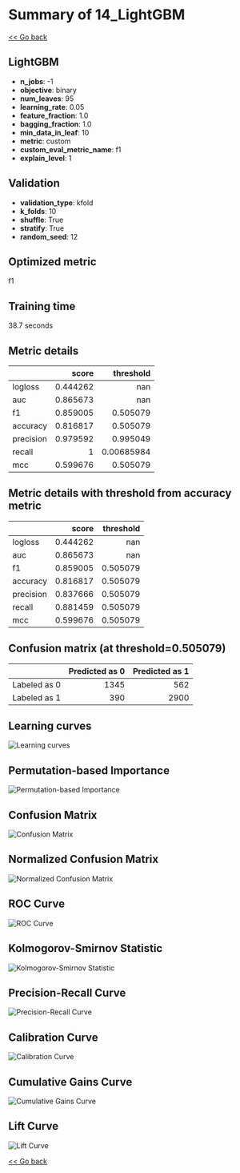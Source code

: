 # Summary of 14_LightGBM

[<< Go back](../README.md)


## LightGBM
- **n_jobs**: -1
- **objective**: binary
- **num_leaves**: 95
- **learning_rate**: 0.05
- **feature_fraction**: 1.0
- **bagging_fraction**: 1.0
- **min_data_in_leaf**: 10
- **metric**: custom
- **custom_eval_metric_name**: f1
- **explain_level**: 1

## Validation
 - **validation_type**: kfold
 - **k_folds**: 10
 - **shuffle**: True
 - **stratify**: True
 - **random_seed**: 12

## Optimized metric
f1

## Training time

38.7 seconds

## Metric details
|           |    score |    threshold |
|:----------|---------:|-------------:|
| logloss   | 0.444262 | nan          |
| auc       | 0.865673 | nan          |
| f1        | 0.859005 |   0.505079   |
| accuracy  | 0.816817 |   0.505079   |
| precision | 0.979592 |   0.995049   |
| recall    | 1        |   0.00685984 |
| mcc       | 0.599676 |   0.505079   |


## Metric details with threshold from accuracy metric
|           |    score |   threshold |
|:----------|---------:|------------:|
| logloss   | 0.444262 |  nan        |
| auc       | 0.865673 |  nan        |
| f1        | 0.859005 |    0.505079 |
| accuracy  | 0.816817 |    0.505079 |
| precision | 0.837666 |    0.505079 |
| recall    | 0.881459 |    0.505079 |
| mcc       | 0.599676 |    0.505079 |


## Confusion matrix (at threshold=0.505079)
|              |   Predicted as 0 |   Predicted as 1 |
|:-------------|-----------------:|-----------------:|
| Labeled as 0 |             1345 |              562 |
| Labeled as 1 |              390 |             2900 |

## Learning curves
![Learning curves](learning_curves.png)

## Permutation-based Importance
![Permutation-based Importance](permutation_importance.png)
## Confusion Matrix

![Confusion Matrix](confusion_matrix.png)


## Normalized Confusion Matrix

![Normalized Confusion Matrix](confusion_matrix_normalized.png)


## ROC Curve

![ROC Curve](roc_curve.png)


## Kolmogorov-Smirnov Statistic

![Kolmogorov-Smirnov Statistic](ks_statistic.png)


## Precision-Recall Curve

![Precision-Recall Curve](precision_recall_curve.png)


## Calibration Curve

![Calibration Curve](calibration_curve_curve.png)


## Cumulative Gains Curve

![Cumulative Gains Curve](cumulative_gains_curve.png)


## Lift Curve

![Lift Curve](lift_curve.png)



[<< Go back](../README.md)

